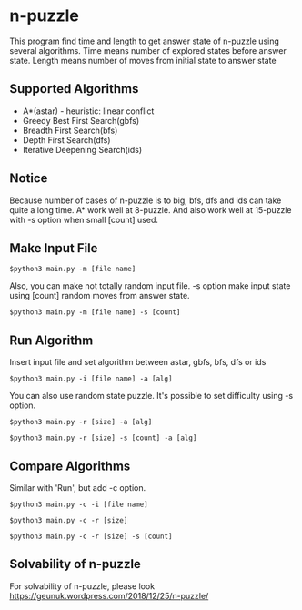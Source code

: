 # n-puzzle

This program find time and length to get answer state of n-puzzle using several algorithms.
Time means number of explored states before answer state.
Length means number of moves from initial state to answer state

## Supported Algorithms
* A*(astar) - heuristic: linear conflict
* Greedy Best First Search(gbfs)
* Breadth First Search(bfs)
* Depth First Search(dfs)
* Iterative Deepening Search(ids)

## Notice
Because number of cases of n-puzzle is to big, bfs, dfs and ids can take quite a long time.
A* work well at 8-puzzle. And also work well at 15-puzzle with -s option when small [count] used.

## Make Input File

```
$python3 main.py -m [file name]
```
Also, you can make not totally random input file.
-s option make input state using [count] random moves from answer state.

```
$python3 main.py -m [file name] -s [count]
```


## Run Algorithm
Insert input file and set algorithm between astar, gbfs, bfs, dfs or ids
```
$python3 main.py -i [file name] -a [alg]
```
You can also use random state puzzle. It's possible to set difficulty using -s option.
```
$python3 main.py -r [size] -a [alg]
```

```
$python3 main.py -r [size] -s [count] -a [alg]
```
## Compare Algorithms
Similar with 'Run', but add -c option.

```
$python3 main.py -c -i [file name]
```

```
$python3 main.py -c -r [size]
```

```
$python3 main.py -c -r [size] -s [count]
```

## Solvability of n-puzzle
For solvability of n-puzzle, please look https://geunuk.wordpress.com/2018/12/25/n-puzzle/
